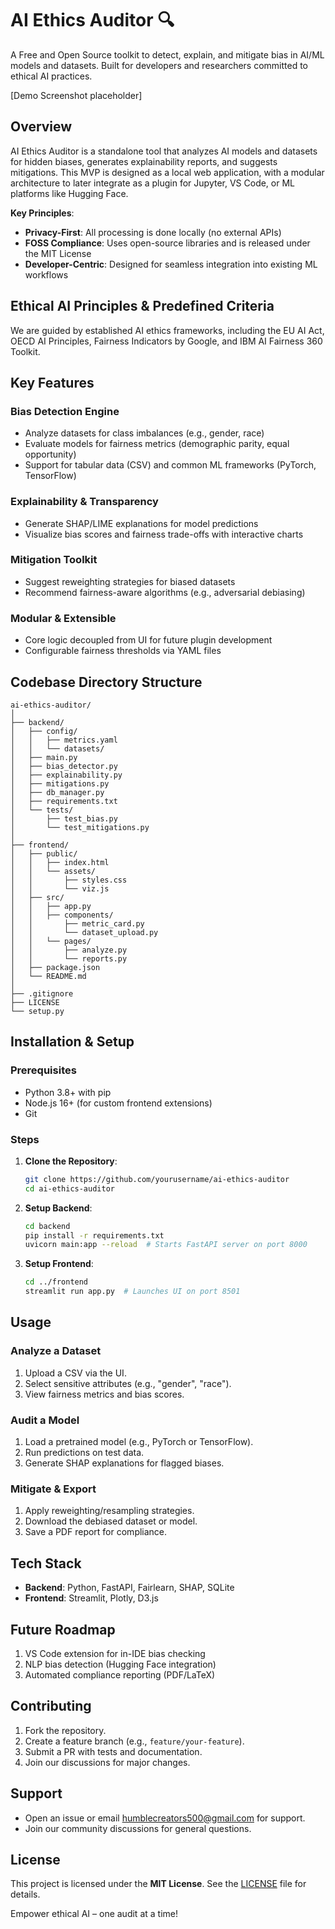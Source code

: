 # AI Ethics Auditor 🔍

A Free and Open Source toolkit to detect, explain, and mitigate bias in AI/ML models and datasets. Built for developers and researchers committed to ethical AI practices.

[Demo Screenshot placeholder]

## Overview

AI Ethics Auditor is a standalone tool that analyzes AI models and datasets for hidden biases, generates explainability reports, and suggests mitigations. This MVP is designed as a local web application, with a modular architecture to later integrate as a plugin for Jupyter, VS Code, or ML platforms like Hugging Face.

**Key Principles**:
- **Privacy-First**: All processing is done locally (no external APIs)
- **FOSS Compliance**: Uses open-source libraries and is released under the MIT License
- **Developer-Centric**: Designed for seamless integration into existing ML workflows

## Ethical AI Principles & Predefined Criteria
We are guided by established AI ethics frameworks, including the EU AI Act, OECD AI Principles, Fairness Indicators by Google, and IBM AI Fairness 360 Toolkit.

## Key Features

### Bias Detection Engine
- Analyze datasets for class imbalances (e.g., gender, race)
- Evaluate models for fairness metrics (demographic parity, equal opportunity)
- Support for tabular data (CSV) and common ML frameworks (PyTorch, TensorFlow)

### Explainability & Transparency
- Generate SHAP/LIME explanations for model predictions
- Visualize bias scores and fairness trade-offs with interactive charts

### Mitigation Toolkit
- Suggest reweighting strategies for biased datasets
- Recommend fairness-aware algorithms (e.g., adversarial debiasing)

### Modular & Extensible
- Core logic decoupled from UI for future plugin development
- Configurable fairness thresholds via YAML files

## Codebase Directory Structure
```
ai-ethics-auditor/
│
├── backend/
│   ├── config/
│   │   ├── metrics.yaml
│   │   └── datasets/
│   ├── main.py
│   ├── bias_detector.py
│   ├── explainability.py
│   ├── mitigations.py
│   ├── db_manager.py
│   ├── requirements.txt
│   └── tests/
│       ├── test_bias.py
│       └── test_mitigations.py
│
├── frontend/
│   ├── public/
│   │   ├── index.html
│   │   └── assets/
│   │       ├── styles.css
│   │       └── viz.js
│   ├── src/
│   │   ├── app.py
│   │   ├── components/
│   │       ├── metric_card.py
│   │       └── dataset_upload.py
│   │   └── pages/
│   │       ├── analyze.py
│   │       └── reports.py
│   ├── package.json
│   └── README.md
│
├── .gitignore
├── LICENSE
└── setup.py
```

## Installation & Setup

### Prerequisites
- Python 3.8+ with pip
- Node.js 16+ (for custom frontend extensions)
- Git

### Steps
1. **Clone the Repository**:
   ```bash
   git clone https://github.com/yourusername/ai-ethics-auditor
   cd ai-ethics-auditor
   ```

2. **Setup Backend**:
   ```bash
   cd backend
   pip install -r requirements.txt
   uvicorn main:app --reload  # Starts FastAPI server on port 8000
   ```

3. **Setup Frontend**:
   ```bash
   cd ../frontend
   streamlit run app.py  # Launches UI on port 8501
   ```

## Usage

### Analyze a Dataset
1. Upload a CSV via the UI.
2. Select sensitive attributes (e.g., "gender", "race").
3. View fairness metrics and bias scores.

### Audit a Model
1. Load a pretrained model (e.g., PyTorch or TensorFlow).
2. Run predictions on test data.
3. Generate SHAP explanations for flagged biases.

### Mitigate & Export
1. Apply reweighting/resampling strategies.
2. Download the debiased dataset or model.
3. Save a PDF report for compliance.

## Tech Stack
- **Backend**: Python, FastAPI, Fairlearn, SHAP, SQLite
- **Frontend**: Streamlit, Plotly, D3.js

## Future Roadmap
1. VS Code extension for in-IDE bias checking
2. NLP bias detection (Hugging Face integration)
3. Automated compliance reporting (PDF/LaTeX)

## Contributing
1. Fork the repository.
2. Create a feature branch (e.g., `feature/your-feature`).
3. Submit a PR with tests and documentation.
4. Join our discussions for major changes.

## Support
- Open an issue or email humblecreators500@gmail.com for support.
- Join our community discussions for general questions.

## License
This project is licensed under the **MIT License**. See the [LICENSE](./LICENSE) file for details.

Empower ethical AI – one audit at a time!
